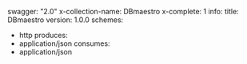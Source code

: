 swagger: "2.0"
x-collection-name: DBmaestro
x-complete: 1
info:
  title: DBmaestro
  version: 1.0.0
schemes:
- http
produces:
- application/json
consumes:
- application/json